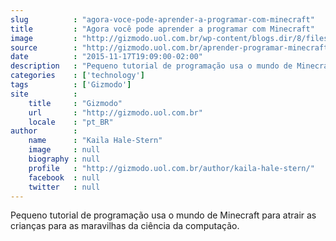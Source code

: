 ```yaml
---
slug          : "agora-voce-pode-aprender-a-programar-com-minecraft"
title         : "Agora você pode aprender a programar com Minecraft"
image         : "http://gizmodo.uol.com.br/wp-content/blogs.dir/8/files/2015/11/minecraft-code.jpg"
source        : "http://gizmodo.uol.com.br/aprender-programar-minecraft/"
date          : "2015-11-17T19:09:00-02:00"
description   : "Pequeno tutorial de programação usa o mundo de Minecraft para atrair as crianças para as maravilhas da ciência da computação."
categories    : ['technology']
tags          : ['Gizmodo']
site          :
    title     : "Gizmodo"
    url       : "http://gizmodo.uol.com.br"
    locale    : "pt_BR"
author        :
    name      : "Kaila Hale-Stern"
    image     : null
    biography : null
    profile   : "http://gizmodo.uol.com.br/author/kaila-hale-stern/"
    facebook  : null
    twitter   : null
---
```


Pequeno tutorial de programação usa o mundo de Minecraft para atrair as crianças para as maravilhas da ciência da computação.
